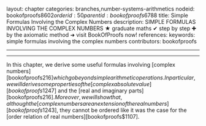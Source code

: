 layout: chapter
categories: branches,number-systems-arithmetics
nodeid: bookofproofs$8602
orderid: 50
parentid: bookofproofs$6788
title: Simple Formulas Involving the Complex Numbers
description: SIMPLE FORMULAS INVOLVING THE COMPLEX NUMBERS &#9733; graduate maths &#10004; step by step &#10010; by the axiomatic method &#10140; visit BookOfProofs now!
references: 
keywords: simple formulas involving the complex numbers
contributors: bookofproofs

---


---

In this chapter, we derive some useful formulas involving [complex numbers][bookofproofs$216] which go beyond simple arithmetic operations. In particular, we will derive some properties of the [complex absolute value][bookofproofs$1247] and the [real and imaginary parts][bookofproofs$216]. Moreover, we will show that, although the [complex numbers are an extension of the real numbers][bookofproofs$1243], they cannot be ordered like it was the case for the [order relation of real numbers][bookofproofs$1107].